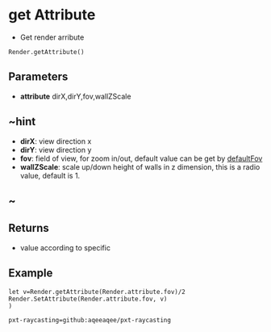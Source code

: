 # get Attribute

 * Get render arribute

```sig
Render.getAttribute()
```


## Parameters
* **attribute**  dirX,dirY,fov,wallZScale
## ~hint
 * **dirX**: view direction x
 * **dirY**: view direction y
 * **fov**:  field of view, for zoom in/out, default value can be get by [defaultFov](docs/default-fov.md)
 * **wallZScale**: scale up/down height of walls in z dimension, this is a radio value, default is 1.
## ~

## Returns

* value according to specific 

## Example

```blocks
let v=Render.getAttribute(Render.attribute.fov)/2
Render.SetAttribute(Render.attribute.fov, v)
)
```

```package
pxt-raycasting=github:aqeeaqee/pxt-raycasting
```